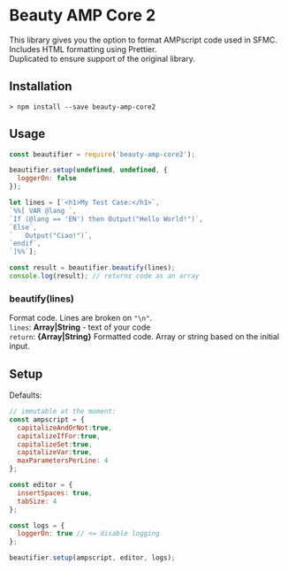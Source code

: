 # Beauty AMP Core 2

This library gives you the option to format AMPscript code used in SFMC.  
Includes HTML formatting using Prettier.  
Duplicated to ensure support of the original library.

## Installation

```
> npm install --save beauty-amp-core2
```

## Usage

``` javascript
const beautifier = require('beauty-amp-core2');

beautifier.setup(undefined, undefined, {
  loggerOn: false
});

let lines = [`<h1>My Test Case:</h1>`,
`%%[ VAR @lang `,
`If (@lang == 'EN') then Output("Hello World!")`,
`Else`,
`	Output("Ciao!")`,
`endif`,
`]%%`];

const result = beautifier.beautify(lines);
console.log(result); // returns code as an array
```

### beautify(lines)
Format code. Lines are broken on `"\n"`.  
`lines`: __Array|String__ - text of your code  
`return`: __{Array|String}__ Formatted code. Array or string based on the initial input.

## Setup

Defaults:
``` javascript
// immutable at the moment:
const ampscript = {
  capitalizeAndOrNot:true,
  capitalizeIfFor:true,
  capitalizeSet:true,
  capitalizeVar:true,
  maxParametersPerLine: 4
};

const editor = {
  insertSpaces: true,
  tabSize: 4
};

const logs = {
  loggerOn: true // <= disable logging
};

beautifier.setup(ampscript, editor, logs);
```